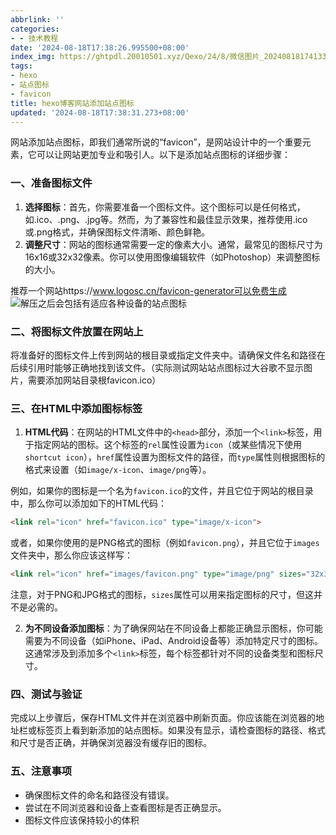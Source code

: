 ```yaml
---
abbrlink: ''
categories:
- - 技术教程
date: '2024-08-18T17:38:26.995500+08:00'
index_img: https://ghtpdl.20010501.xyz/Qexo/24/8/微信图片_20240818174133_6120a200576885626c9c50f075fc085d.jpg
tags:
- hexo
- 站点图标
- favicon
title: hexo博客网站添加站点图标
updated: '2024-08-18T17:38:31.273+08:00'
---
```

网站添加站点图标，即我们通常所说的“favicon”，是网站设计中的一个重要元素，它可以让网站更加专业和吸引人。以下是添加站点图标的详细步骤：

### 一、准备图标文件

1. **选择图标**：首先，你需要准备一个图标文件。这个图标可以是任何格式，如.ico、.png、.jpg等。然而，为了兼容性和最佳显示效果，推荐使用.ico或.png格式，并确保图标文件清晰、颜色鲜艳。
2. **调整尺寸**：网站的图标通常需要一定的像素大小。通常，最常见的图标尺寸为16x16或32x32像素。你可以使用图像编辑软件（如Photoshop）来调整图标的大小。

推荐一个网站https://www.logosc.cn/favicon-generator可以免费生成
![解压之后会包括有适应各种设备的站点图标](https://ghtpdl.20010501.xyz/Qexo/24/8/微信图片_20240818174824_2fabf33f79473e57369c740075dba7f9.jpg)

### 二、将图标文件放置在网站上

将准备好的图标文件上传到网站的根目录或指定文件夹中。请确保文件名和路径在后续引用时能够正确地找到该文件。（实际测试网站站点图标过大谷歌不显示图片，需要添加网站目录根favicon.ico）

### 三、在HTML中添加图标标签

1. **HTML代码**：在网站的HTML文件中的`<head>`部分，添加一个`<link>`标签，用于指定网站的图标。这个标签的`rel`属性设置为`icon`（或某些情况下使用`shortcut icon`），`href`属性设置为图标文件的路径，而`type`属性则根据图标的格式来设置（如`image/x-icon`、`image/png`等）。

例如，如果你的图标是一个名为`favicon.ico`的文件，并且它位于网站的根目录中，那么你可以添加如下的HTML代码：

```html
<link rel="icon" href="favicon.ico" type="image/x-icon">
```

或者，如果你使用的是PNG格式的图标（例如`favicon.png`），并且它位于`images`文件夹中，那么你应该这样写：

```html
<link rel="icon" href="images/favicon.png" type="image/png" sizes="32x32">
```

注意，对于PNG和JPG格式的图标，`sizes`属性可以用来指定图标的尺寸，但这并不是必需的。

2. **为不同设备添加图标**：为了确保网站在不同设备上都能正确显示图标，你可能需要为不同设备（如iPhone、iPad、Android设备等）添加特定尺寸的图标。这通常涉及到添加多个`<link>`标签，每个标签都针对不同的设备类型和图标尺寸。

### 四、测试与验证

完成以上步骤后，保存HTML文件并在浏览器中刷新页面。你应该能在浏览器的地址栏或标签页上看到新添加的站点图标。如果没有显示，请检查图标的路径、格式和尺寸是否正确，并确保浏览器没有缓存旧的图标。

### 五、注意事项

- 确保图标文件的命名和路径没有错误。
- 尝试在不同浏览器和设备上查看图标是否正确显示。
- 图标文件应该保持较小的体积
